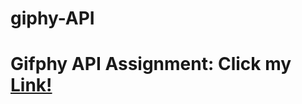 # giphy-API
<h1>Gifphy API Assignment: Click my <a href="https://rye-guy.github.io/giphy-API/">Link!</h1>
